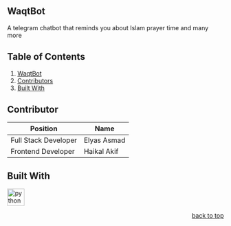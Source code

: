 ## WaqtBot
A telegram chatbot that reminds you about Islam prayer time and many more

## Table of Contents

  <ol>
    <li><a href="#waqtbot">WaqtBot</a></li>
    <li><a href="#contributor">Contributors</a></li>
    <li><a href="#built-with">Built With</a></li>
  </ol>

## Contributor

| Position               | Name         |
|------------------------|--------------|
| Full Stack Developer   | Elyas Asmad  |
| Frontend Developer     | Haikal Akif  |

## Built With

<img src="https://seeklogo.com/images/P/python-logo-A32636CAA3-seeklogo.com.png" alt="python" width="40" height="40"/>

<p align="right"><a href="#WaqtBot">back to top</a></p>

